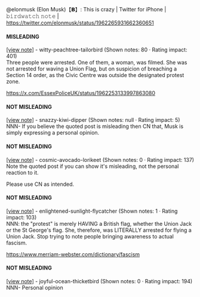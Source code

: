 @elonmusk (Elon Musk)【𝗕】: This is crazy | Twitter for iPhone | 𝚋𝚒𝚛𝚍𝚠𝚊𝚝𝚌𝚑 𝚗𝚘𝚝𝚎 | https://twitter.com/elonmusk/status/1962265931662360651

#### MISLEADING

[[view note]](https://x.com/i/birdwatch/n/1962293778129039732) - witty-peachtree-tailorbird (Shown notes: 80 · Rating impact: 401)\
Three people were arrested. One of them, a woman, was filmed. She was not arrested for waving a Union Flag, but on suspicion of breaching a Section 14 order, as the Civic Centre was outside the designated protest zone.

https://x.com/EssexPoliceUK/status/1962253133997863080

#### NOT MISLEADING

[[view note]](https://x.com/i/birdwatch/n/1962380328036642848) - snazzy-kiwi-dipper (Shown notes: null · Rating impact: 5)\
NNN- If you believe the quoted post is misleading then CN that, Musk is simply expressing a personal opinion.

#### NOT MISLEADING

[[view note]](https://x.com/i/birdwatch/n/1962344151669760240) - cosmic-avocado-lorikeet (Shown notes: 0 · Rating impact: 137)\
Note the quoted post if you can show it's misleading, not the personal reaction to it.

Please use CN as intended.

#### NOT MISLEADING

[[view note]](https://x.com/i/birdwatch/n/1962296400542343282) - enlightened-sunlight-flycatcher (Shown notes: 1 · Rating impact: 103)\
NNN: the "protest" is merely HAVING a British flag, whether the Union Jack or the St George's flag. She, therefore, was LITERALLY arrested for flying a Union Jack. Stop trying to note people bringing awareness to actual fascism.

https://www.merriam-webster.com/dictionary/fascism

#### NOT MISLEADING

[[view note]](https://x.com/i/birdwatch/n/1962294493794693325) - joyful-ocean-thicketbird (Shown notes: 0 · Rating impact: 194)\
NNN- Personal opinion 
